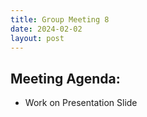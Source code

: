 ```yaml
---
title: Group Meeting 8
date: 2024-02-02
layout: post
---
```


## Meeting Agenda:
* Work on Presentation Slide
